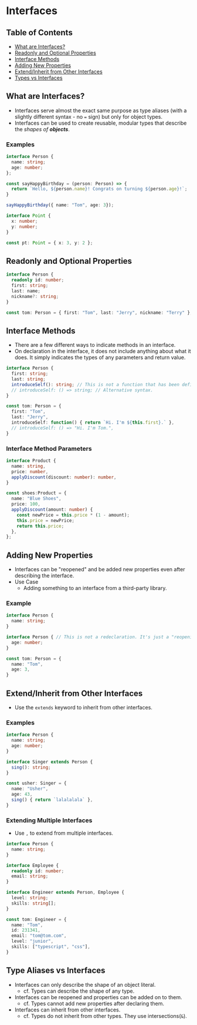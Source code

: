 # Interfaces

## Table of Contents
- [What are Interfaces?](#what-are-interfaces)
- [Readonly and Optional Properties](#readonly-and-optional-properties)
- [Interface Methods](#itnerface-methods)
- [Adding New Properties](#adding-new-properties)
- [Extend/Inherit from Other Interfaces](extendinherit-from-other-interfaces)
- [Types vs Interfaces](#types-vs-interfaces)

## What are Interfaces?
- Interfaces serve almost the exact same purpose as type aliases (with a slightly different syntax - no `=` sign) but only for object types.
- Interfaces can be used to create reusable, modular types that describe the *shapes of **objects***.
### Examples
```ts
interface Person {
  name: string;
  age: number;
};

const sayHappyBirthday = (person: Person) => {
  return `Hello, ${person.name}! Congrats on turning ${person.age}!`;
}

sayHappyBirthday({ name: "Tom", age: 3});
```
```ts
interface Point {
  x: number;
  y: number;
}

const pt: Point = { x: 3, y: 2 };
```

## Readonly and Optional Properties
```ts
interface Person {
  readonly id: number;
  first: string;
  last: name;
  nickname?: string;
}

const tom: Person = { first: "Tom", last: "Jerry", nickname: "Terry" };
```

## Interface Methods
- There are a few different ways to indicate methods in an interface.
- On declaration in the interface, it does not include anything about what it does. It simply indicates the types of any parameters and return value.
```ts
interface Person {
  first: string;
  last: string;
  introduceSelf(): string; // This is not a function that has been defined! It just means that this function should return a 'string' type.
  // introduceSelf: () => string; // Alternative syntax.
}

const tom: Person = {
  first: "Tom",
  last: "Jerry",
  introduceSelf: function() { return `Hi. I'm ${this.first}.` },
  // introduceSelf: () => "Hi. I'm Tom.",
}
```
### Interface Method Parameters
```ts
interface Product {
  name: string,
  price: number,
  applyDiscount(discount: number): number,
}

const shoes:Product = {
  name: "Blue Shoes",
  price: 100,
  applyDiscount(amount: number) {
    const newPrice = this.price * (1 - amount);
    this.price = newPrice;
    return this.price;
  },
};
```

## Adding New Properties
- Interfaces can be "reopened" and be added new properties even after describing the interface.
- Use Case
  - Adding something to an interface from a third-party library.
### Example
```ts
interface Person {
  name: string;
}

interface Person { // This is not a redeclaration. It's just a "reopening"/addition.
  age: number;
}

const tom: Person = {
  name: "Tom",
  age: 3,
}
```

## Extend/Inherit from Other Interfaces
- Use the `extends` keyword to inherit from other interfaces.
### Examples
```ts
interface Person {
  name: string;
  age: number;
}

interface Singer extends Person {
  sing(): string;
}

const usher: Singer = {
  name: "Usher",
  age: 43,
  sing() { return `lalalalala` },
}
```
### Extending Multiple Interfaces
- Use `,` to extend from multiple interfaces.
```ts
interface Person {
  name: string;
}

interface Employee {
  readonly id: number;
  email: string;
}

interface Engineer extends Person, Employee {
  level: string;
  skills: string[];
}

const tom: Engineer = {
  name: "Tom",
  id: 231341,
  email: "tom@tom.com",
  level: "junior",
  skills: ["typescript", "css"],
}
```

## Type Aliases vs Interfaces
- Interfaces can only describe the shape of an object literal.
  - cf. Types can describe the shape of any type.
- Interfaces can be reopened and properties can be added on to them.
  - cf. Types cannot add new properties after declaring them.
- Interfaces can inherit from other interfaces.
  - cf. Types do not inherit from other types. They use intersections(`&`).

